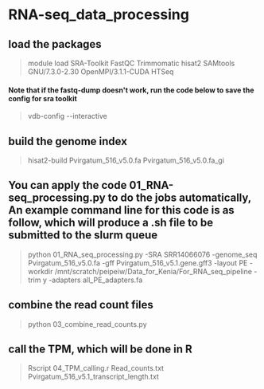 # RNA-seq_data_processing

## load the packages
> module load SRA-Toolkit FastQC Trimmomatic hisat2 SAMtools GNU/7.3.0-2.30  OpenMPI/3.1.1-CUDA HTSeq
#### Note that if the fastq-dump doesn't work, run the code below to save the config for sra toolkit
> vdb-config --interactive  

## build the genome index
> hisat2-build Pvirgatum_516_v5.0.fa Pvirgatum_516_v5.0.fa_gi

## You can apply the code 01_RNA-seq_processing.py to do the jobs automatically, An example command line for this code is as follow, which will produce a .sh file to be submitted to the slurm queue

> python 01_RNA_seq_processing.py -SRA SRR14066076 -genome_seq Pvirgatum_516_v5.0.fa -gff Pvirgatum_516_v5.1.gene.gff3 -layout PE -workdir /mnt/scratch/peipeiw/Data_for_Kenia/For_RNA_seq_pipeline -trim y -adapters all_PE_adapters.fa

## combine the read count files
> python 03_combine_read_counts.py

## call the TPM, which will be done in R
> Rscript 04_TPM_calling.r Read_counts.txt Pvirgatum_516_v5.1_transcript_length.txt
